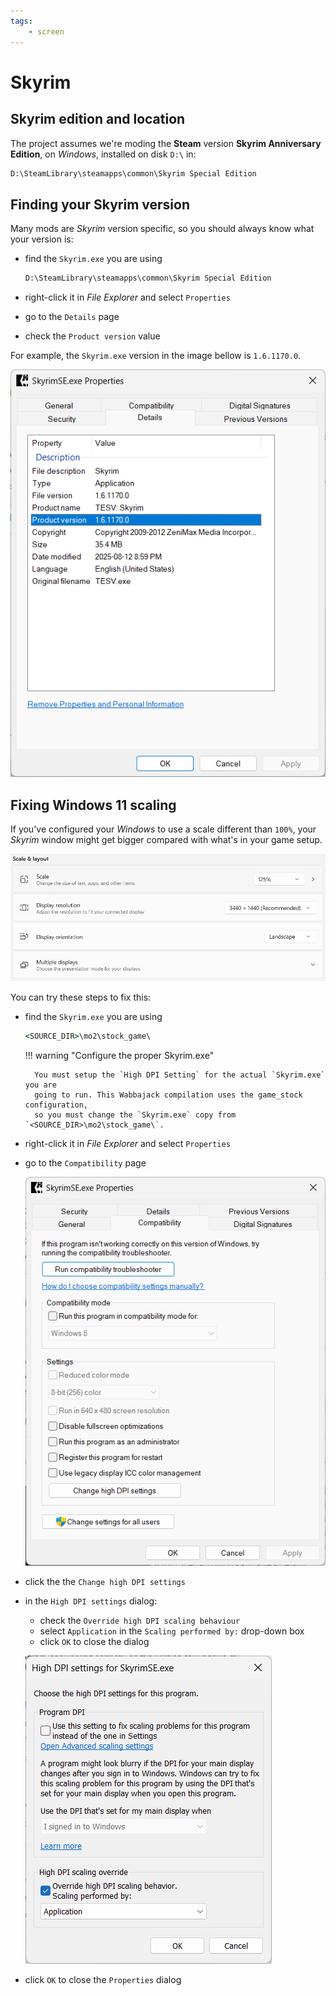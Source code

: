 ```yaml
---
tags:
    - screen
---
```


# Skyrim

## Skyrim edition and location

The project assumes we're moding the **Steam** version **Skyrim Anniversary Edition**, on
*Windows*, installed on disk `D:\` in:

```cmd
D:\SteamLibrary\steamapps\common\Skyrim Special Edition
```

## Finding your Skyrim version

Many mods are *Skyrim* version specific, so you should always know what your version is:

* find the `Skyrim.exe` you are using

    ```cmd
    D:\SteamLibrary\steamapps\common\Skyrim Special Edition
    ```

* right-click it in *File Explorer* and select `Properties`
* go to the `Details` page
* check the `Product version` value

For example, the `Skyrim.exe` version in the image bellow is `1.6.1170.0`.

![skyrim version](../images/skyrim_version.png)

## Fixing Windows 11 scaling

If you've configured your *Windows* to use a scale different than `100%`, your
*Skyrim* window might get bigger compared with what's in your game setup.

![windows scale & layout settings](../images/windows_scale_layout.png)

You can try these steps to fix this:

* find the `Skyrim.exe` you are using

    ```cmd
    <SOURCE_DIR>\mo2\stock_game\
    ```

    !!! warning "Configure the proper Skyrim.exe"

        You must setup the `High DPI Setting` for the actual `Skyrim.exe` you are
        going to run. This Wabbajack compilation uses the game_stock configuration,
        so you must change the `Skyrim.exe` copy from `<SOURCE_DIR>\mo2\stock_game\`.

* right-click it in *File Explorer* and select `Properties`
* go to the `Compatibility` page

    ![skyrim compatibility](../images/skyrim_compatibility.png)

* click the the `Change high DPI settings`
* in the `High DPI settings` dialog:
    * check the `Override high DPI scaling behaviour`
    * select `Application` in the `Scaling performed by:` drop-down box
    * click `OK` to close the dialog

    ![skyrim high dpi settings](../images/skyrim_high_dpi_settings.png)

* click `OK` to close the `Properties` dialog
